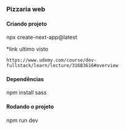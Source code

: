 ### Pizzaria web

#### Criando projeto
npx create-next-app@latest

*link ultimo visto
```
https://www.udemy.com/course/dev-fullstack/learn/lecture/31683616#overview
```

#### Dependências
npm install sass

#### Rodando o projeto
npm run dev